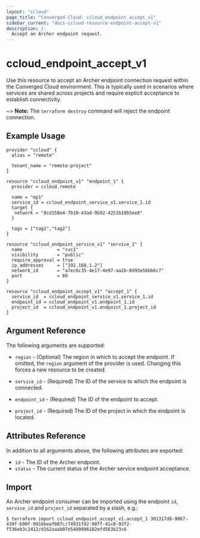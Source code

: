 ```yaml
---
layout: "ccloud"
page_title: "Converged Cloud: ccloud_endpoint_accept_v1"
sidebar_current: "docs-ccloud-resource-endpoint-accept-v1"
description: |-
  Accept an Archer endpoint request.
---
```


# ccloud\_endpoint\_accept\_v1

Use this resource to accept an Archer endpoint connection request within the
Converged Cloud environment. This is typically used in scenarios where services
are shared across projects and require explicit acceptance to establish
connectivity.

~> **Note:** The `terraform destroy` command will reject the endpoint
connection.

## Example Usage

```hcl
provider "ccloud" {
  alias = "remote"

  tenant_name = "remote-project"
}

resource "ccloud_endpoint_v1" "endpoint_1" {
  provider = ccloud.remote

  name = "ep1"
  service_id = ccloud_endpoint_service_v1.service_1.id
  target {
   network = "8cd158e4-7b10-43ad-9b92-4251b10b5ee8"
  }

  tags = ["tag1","tag2"]
}

resource "ccloud_endpoint_service_v1" "service_1" {
  name             = "svc1"
  visibility       = "public"
  require_approval = true
  ip_addresses     = ["192.168.1.2"]
  network_id       = "a7ec6c35-4e17-4e97-aa2b-0d93e56bb6c7"
  port             = 80
}

resource "ccloud_endpoint_accept_v1" "accept_1" {
  service_id  = ccloud_endpoint_service_v1.service_1.id
  endpoint_id = ccloud_endpoint_v1.endpoint_1.id
  project_id  = ccloud_endpoint_v1.endpoint_1.project_id
}
```

## Argument Reference

The following arguments are supported:

* `region` - (Optional) The region in which to accept the endpoint. If omitted,
  the `region` argument of the provider is used. Changing this forces a new
  resource to be created.

* `service_id` - (Required) The ID of the service to which the endpoint is
  connected.

* `endpoint_id` - (Required) The ID of the endpoint to accept.

* `project_id` - (Required) The ID of the project in which the endpoint is
  located.

## Attributes Reference

In addition to all arguments above, the following attributes are exported:

* `id` - The ID of the Archer endpoint.
* `status` - The current status of the Archer service endpoint acceptance.

## Import

An Archer endpoint consumer can be imported using the endpoint `id`,
`service_id` and `project_id` separated by a slash, e.g.:

```shell
$ terraform import ccloud_endpoint_accept_v1.accept_1 301317d8-9067-439f-b90f-9916beaf087c/74931fd2-90ff-41c0-93f2-f536eb3c2412/d162aaab07e5489896182efd563b23c6
```
